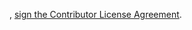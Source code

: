 , <a href="http://www.clahub.com/agreements/JeremyWildsmith/JevaEngineSrc">sign the Contributor License Agreement</a>. 